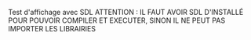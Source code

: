 <DOCTYPE html>
  <head>
  </head>
  <body>
    <p>
      Test d'affichage avec SDL
      ATTENTION : IL FAUT AVOIR SDL D'INSTALLÉ POUR POUVOIR COMPILER ET EXECUTER, SINON IL NE PEUT PAS IMPORTER LES LIBRAIRIES
    </p>
  </body>
</html>
